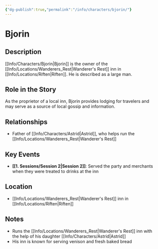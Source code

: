 ```yaml
---
{"dg-publish":true,"permalink":"/info/characters/bjorin/"}
---
```


# Bjorin

## Description
[[Info/Characters/Bjorin\|Bjorin]] is the owner of the [[Info/Locations/Wanderers_Rest\|Wanderer's Rest]] inn in [[Info/Locations/Riften\|Riften]]. He is described as a large man.

## Role in the Story
As the proprietor of a local inn, Bjorin provides lodging for travelers and may serve as a source of local gossip and information.

## Relationships
- Father of [[Info/Characters/Astrid\|Astrid]], who helps run the [[Info/Locations/Wanderers_Rest\|Wanderer's Rest]]

## Key Events
- **[[1. Sessions/Session 2\|Session 2]]**: Served the party and merchants when they were treated to drinks at the inn

## Location
- [[Info/Locations/Wanderers_Rest\|Wanderer's Rest]] inn in [[Info/Locations/Riften\|Riften]]

## Notes
- Runs the [[Info/Locations/Wanderers_Rest\|Wanderer's Rest]] inn with the help of his daughter [[Info/Characters/Astrid\|Astrid]]
- His inn is known for serving venison and fresh baked bread